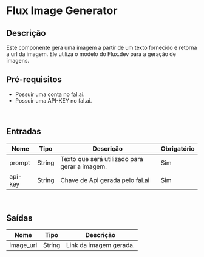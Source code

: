 # Flux Image Generator

## Descrição

Este componente gera uma imagem a partir de um texto fornecido e retorna a url da imagem. Ele utiliza o modelo do Flux.dev para a geração de imagens.

## Pré-requisitos

- Possuir uma conta no fal.ai.
- Possuir uma API-KEY no fal.ai.

<br>

## Entradas

| Nome | Tipo | Descrição | Obrigatório |
|------|------|-----------|-------------|
| prompt | String | Texto que será utilizado para gerar a imagem. | Sim |
| api-key | String | Chave de Api gerada pelo fal.ai | Sim |

<br>

## Saídas

| Nome | Tipo | Descrição |
|------|------|-----------|
| image_url | String | Link da imagem gerada. |

